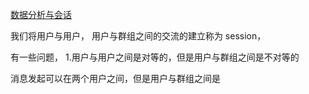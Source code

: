[数据分析与会话](http://www.woshipm.com/data-analysis/700390.html)

我们将用户与用户， 用户与群组之间的交流的建立称为 session，

有一些问题，
1.用户与用户之间是对等的，但是用户与群组之间是不对等的

消息发起可以在两个用户之间，但是用户与群组之间是